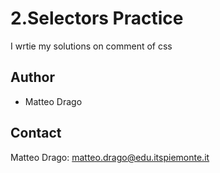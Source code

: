 
# 2.Selectors Practice
I wrtie my solutions on comment of css 



## Author
* Matteo Drago

## Contact
Matteo Drago: matteo.drago@edu.itspiemonte.it